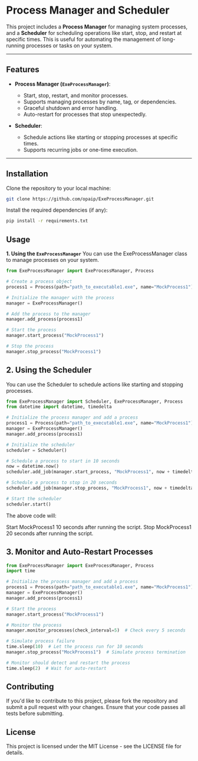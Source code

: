 # **Process Manager and Scheduler**

This project includes a **Process Manager** for managing system processes, and a **Scheduler** for scheduling operations like start, stop, and restart at specific times. This is useful for automating the management of long-running processes or tasks on your system.

---

## **Features**

- **Process Manager (`ExeProcessManager`)**: 
    - Start, stop, restart, and monitor processes.
    - Supports managing processes by name, tag, or dependencies.
    - Graceful shutdown and error handling.
    - Auto-restart for processes that stop unexpectedly.

- **Scheduler**:
    - Schedule actions like starting or stopping processes at specific times.
    - Supports recurring jobs or one-time execution.

---

## **Installation**

Clone the repository to your local machine:

```bash
git clone https://github.com/opaip/ExeProcessManager.git
```

Install the required dependencies (if any):
```bash
pip install -r requirements.txt
```

## **Usage**
**1. Using the `ExeProcessManager`**
You can use the ExeProcessManager class to manage processes on your system.
```python
from ExeProcessManager import ExeProcessManager, Process

# Create a process object
process1 = Process(path="path_to_executable1.exe", name="MockProcess1")

# Initialize the manager with the process
manager = ExeProcessManager()

# Add the process to the manager
manager.add_process(process1)

# Start the process
manager.start_process("MockProcess1")

# Stop the process
manager.stop_process("MockProcess1")
```

## **2. Using the Scheduler**
You can use the Scheduler to schedule actions like starting and stopping processes.
```python
from ExeProcessManager import Scheduler, ExeProcessManager, Process
from datetime import datetime, timedelta

# Initialize the process manager and add a process
process1 = Process(path="path_to_executable1.exe", name="MockProcess1")
manager = ExeProcessManager()
manager.add_process(process1)

# Initialize the scheduler
scheduler = Scheduler()

# Schedule a process to start in 10 seconds
now = datetime.now()
scheduler.add_job(manager.start_process, "MockProcess1", now + timedelta(seconds=10))

# Schedule a process to stop in 20 seconds
scheduler.add_job(manager.stop_process, "MockProcess1", now + timedelta(seconds=20))

# Start the scheduler
scheduler.start()
```
The above code will:

Start MockProcess1 10 seconds after running the script.
Stop MockProcess1 20 seconds after running the script.

## **3. Monitor and Auto-Restart Processes**
```python
from ExeProcessManager import ExeProcessManager, Process
import time

# Initialize the process manager and add a process
process1 = Process(path="path_to_executable1.exe", name="MockProcess1")
manager = ExeProcessManager()
manager.add_process(process1)

# Start the process
manager.start_process("MockProcess1")

# Monitor the process
manager.monitor_processes(check_interval=5)  # Check every 5 seconds

# Simulate process failure
time.sleep(10)  # Let the process run for 10 seconds
manager.stop_process("MockProcess1")  # Simulate process termination

# Monitor should detect and restart the process
time.sleep(2)  # Wait for auto-restart
```

## **Contributing**
If you'd like to contribute to this project, please fork the repository and submit a pull request with your changes. Ensure that your code passes all tests before submitting.

## **License**
This project is licensed under the MIT License - see the LICENSE file for details.




